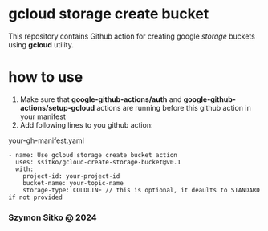 # gcloud storage create bucket

This repository contains Github action for creating google _storage_ buckets using **gcloud** utility.

# how to use

1. Make sure that **google-github-actions/auth** and **google-github-actions/setup-gcloud** actions are running before this github action in your manifest
2. Add following lines to you github action:

your-gh-manifest.yaml

```
- name: Use gcloud storage create bucket action
  uses: ssitko/gcloud-create-storage-bucket@v0.1
  with:
    project-id: your-project-id
    bucket-name: your-topic-name
    storage-type: COLDLINE // this is optional, it deaults to STANDARD if not provided
```

### Szymon Sitko @ 2024
